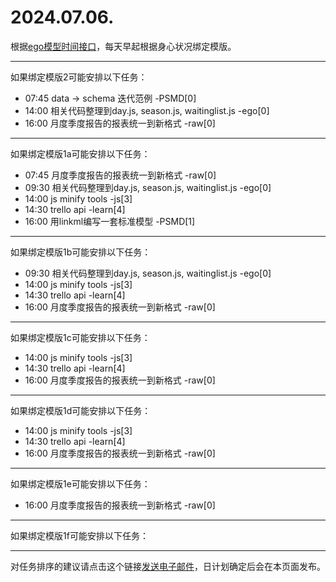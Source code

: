 # 2024.07.06.

根据[ego模型时间接口](https://gitee.com/hyg/blog/blob/master/timeflow.md)，每天早起根据身心状况绑定模版。

---
如果绑定模版2可能安排以下任务：

- 07:45	data -> schema 迭代范例 -PSMD[0]
- 14:00	相关代码整理到day.js, season.js, waitinglist.js -ego[0]
- 16:00	月度季度报告的报表统一到新格式 -raw[0]

---
如果绑定模版1a可能安排以下任务：

- 07:45	月度季度报告的报表统一到新格式 -raw[0]
- 09:30	相关代码整理到day.js, season.js, waitinglist.js -ego[0]
- 14:00	js minify tools -js[3]
- 14:30	trello api -learn[4]
- 16:00	用linkml编写一套标准模型 -PSMD[1]

---
如果绑定模版1b可能安排以下任务：

- 09:30	相关代码整理到day.js, season.js, waitinglist.js -ego[0]
- 14:00	js minify tools -js[3]
- 14:30	trello api -learn[4]
- 16:00	月度季度报告的报表统一到新格式 -raw[0]

---
如果绑定模版1c可能安排以下任务：

- 14:00	js minify tools -js[3]
- 14:30	trello api -learn[4]
- 16:00	月度季度报告的报表统一到新格式 -raw[0]

---
如果绑定模版1d可能安排以下任务：

- 14:00	js minify tools -js[3]
- 14:30	trello api -learn[4]
- 16:00	月度季度报告的报表统一到新格式 -raw[0]

---
如果绑定模版1e可能安排以下任务：

- 16:00	月度季度报告的报表统一到新格式 -raw[0]

---
如果绑定模版1f可能安排以下任务：


---
对任务排序的建议请点击这个链接<a href="mailto:huangyg@mars22.com?subject=关于2024.07.06.任务排序的建议&body=date: 20240706%0D%0Afile: ../../blog/release/time/d.20240706.md%0D%0A---请勿修改邮件主题及以上内容---%0D%0A">发送电子邮件</a>，日计划确定后会在本页面发布。